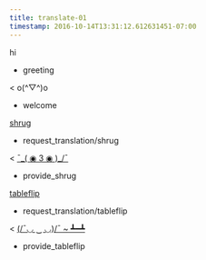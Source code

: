 ```yaml
---
title: translate-01
timestamp: 2016-10-14T13:31:12.612631451-07:00
---
```


hi
* greeting

< o(^▽^)o
* welcome

[shrug](emoticon)
* request_translation/shrug

< [¯\_( ◉ 3 ◉ )_/¯](emoticon)
* provide_shrug

[tableflip](emoticon)
* request_translation/tableflip

< [(/¯◡ ‿ ◡)/¯ ~ ┻━┻](emoticon)
* provide_tableflip
